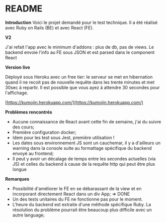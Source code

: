 # README

**Introduction**
Voici le projet demandé pour le test technique. Il a été réalisé avec Ruby on Rails (BE) et avec React (FE).

__V2__

J'ai refait l'app avec le minimum d'addons : plus de db, pas de views. Le backend envoie l'info au FE sous JSON et est parsed dans le component React

**Version live**

Déployé sous Heroku avec un free tier: le serveur se met en hibernation quand il ne recoit pas de nouvelle requête dans les trente minutes et met 30sec à repartir. Il est possible que vous ayez à attendre 30 secondes pour l'affichage.

[https://kumojin.herokuapp.com/](https://kumojin.herokuapp.com/)

**Problèmes rencontrés**

* Aucune connaissance de React avant cette fin de semaine, j'ai du suivre des cours;
* Première configuration docker;
* Idem pour les test sous Jest, première utilisation !
* Les dates sous environnement JS sont un cauchemar, il y a d'ailleurs un warning dans la console suite au formattage spécifique du backend envoyé au frontend;
* Il peut y avoir un décalage de temps entre les secondes actuelles (via JS) et celles du backend à cause de la requête http qui peut être plus longue

**Remarques**

* Possibilité d'améliorer le FE en se débarassant de la view et en incorporant directement React dans un div App; => DONE
* Un des tests unitaires du FE ne fonctionne pas pour le moment.
* L'heure du backend est extraite d'une méthode spécifique Ruby. La résolution du problème pourrait être beaucoup plus difficile avec un autre language;
